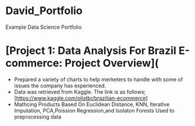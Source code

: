 # David_Portfolio

Example Data Science Portfolio

# [Project 1: Data Analysis For Brazil E-commerce: Project Overview](

- Prepared a variety of charts to help merketers to handle with some of issues the company has experienced.
- Data was retrieved from Kaggle. The link is as follows;  [https://www.kaggle.com/olistbr/brazilian-ecommerce]
- Mathcing Products Based On Euclidean Distance, KNN, Iterative Imputation, PCA,Poission Regression,and Isolaton Forests Used to preprocessing data

